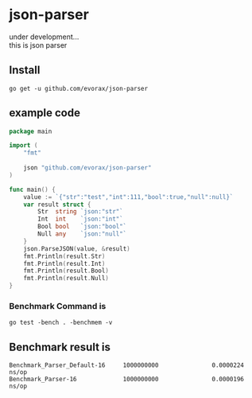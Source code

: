 # json-parser
under development...<br>
this is json parser <br>
## Install <br>
```
go get -u github.com/evorax/json-parser
```
## example code <br>
```go
package main

import (
    "fmt"
    
    json "github.com/evorax/json-parser"
)

func main() {
	value := `{"str":"test","int":111,"bool":true,"null":null}`
	var result struct {
		Str  string `json:"str"`
		Int  int    `json:"int"`
		Bool bool   `json:"bool"`
		Null any    `json:"null"`
	}
	json.ParseJSON(value, &result)
	fmt.Println(result.Str)
	fmt.Println(result.Int)
	fmt.Println(result.Bool)
	fmt.Println(result.Null)
}
```
### Benchmark Command is<br>
```
go test -bench . -benchmem -v
```
## Benchmark result is <br>
```
Benchmark_Parser_Default-16     1000000000               0.0000224 ns/op
Benchmark_Parser-16             1000000000               0.0000196 ns/op
```
